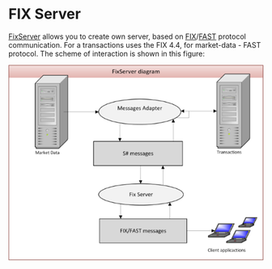 # FIX Server

[FixServer](xref:StockSharp.Server.Fix.FixServer) allows you to create own server, based on [FIX](https://en.wikipedia.org/wiki/Financial_Information_eXchange)\/[FAST](https://en.wikipedia.org/wiki/FAST_protocol) protocol communication. For a transactions uses the FIX 4.4, for market\-data \- FAST protocol. The scheme of interaction is shown in this figure: 

![FixServer](../../../../images/fixserver.png)
